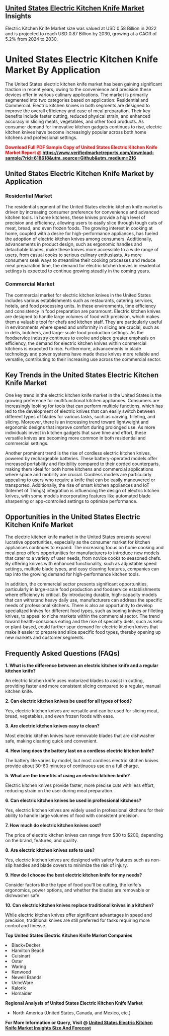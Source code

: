 <h2><a href="https://www.verifiedmarketreports.com/download-sample/?rid=618618&amp;utm_source=Github&amp;utm_medium=216" target="_blank">United States Electric Kitchen Knife Market</a> Insights</h2><p>Electric Kitchen Knife Market size was valued at USD 0.58 Billion in 2022 and is projected to reach USD 0.87 Billion by 2030, growing at a CAGR of 5.2% from 2024 to 2030.</p><p><h1>United States Electric Kitchen Knife Market By Application</h1><p>The United States electric kitchen knife market has been gaining significant traction in recent years, owing to the convenience and precision these devices offer in various culinary applications. The market is primarily segmented into two categories based on application: Residential and Commercial. Electric kitchen knives in both segments are designed to improve the overall efficiency and ease of meal preparation. Their key benefits include faster cutting, reduced physical strain, and enhanced accuracy in slicing meats, vegetables, and other food products. As consumer demand for innovative kitchen gadgets continues to rise, electric kitchen knives have become increasingly popular across both home kitchens and professional settings.</p><p><strong><p><span class=""><span style="color: #ff0000;"><strong>Download Full PDF Sample Copy of United States Electric Kitchen Knife Market Report</strong> @ </span><a href="https://www.verifiedmarketreports.com/download-sample/?rid=618618&amp;utm_source=Github&amp;utm_medium=216" target="_blank">https://www.verifiedmarketreports.com/download-sample/?rid=618618&amp;utm_source=Github&amp;utm_medium=216</a></span></p></strong></p><h2>United States Electric Kitchen Knife Market by Application</h2><h3>Residential Market</h3><p>The residential segment of the United States electric kitchen knife market is driven by increasing consumer preference for convenience and advanced kitchen tools. In home kitchens, these knives provide a high level of precision and efficiency, allowing users to easily slice through tough cuts of meat, bread, and even frozen foods. The growing interest in cooking at home, coupled with a desire for high-performance appliances, has fueled the adoption of electric kitchen knives among consumers. Additionally, advancements in product design, such as ergonomic handles and detachable blades, make these knives more accessible to a wide range of users, from casual cooks to serious culinary enthusiasts. As more consumers seek ways to streamline their cooking processes and reduce meal preparation time, the demand for electric kitchen knives in residential settings is expected to continue growing steadily in the coming years.</p><h3>Commercial Market</h3><p>The commercial market for electric kitchen knives in the United States includes various establishments such as restaurants, catering services, hotels, and food processing units. In these environments, time efficiency and consistency in food preparation are paramount. Electric kitchen knives are designed to handle large volumes of food with precision, which makes them a valuable tool for chefs and kitchen staff. They are particularly useful in environments where speed and uniformity in slicing are crucial, such as in delis, butchers, and large-scale food production settings. As the foodservice industry continues to evolve and place greater emphasis on efficiency, the demand for electric kitchen knives within commercial kitchens is expected to rise. Furthermore, advancements in blade technology and power systems have made these knives more reliable and versatile, contributing to their increasing use across the commercial sector.</p><h2>Key Trends in the United States Electric Kitchen Knife Market</h2><p>One key trend in the electric kitchen knife market in the United States is the growing preference for multifunctional kitchen appliances. Consumers are increasingly looking for tools that can perform multiple functions, which has led to the development of electric knives that can easily switch between different types of blades for various tasks, such as carving, filleting, and slicing. Moreover, there is an increasing trend toward lightweight and ergonomic designs that improve comfort during prolonged use. As more individuals invest in kitchen gadgets that save time and effort, these versatile knives are becoming more common in both residential and commercial settings.</p><p>Another prominent trend is the rise of cordless electric kitchen knives, powered by rechargeable batteries. These battery-operated models offer increased portability and flexibility compared to their corded counterparts, making them ideal for both home kitchens and commercial applications where space and mobility are crucial. Cordless models are particularly appealing to users who require a knife that can be easily maneuvered or transported. Additionally, the rise of smart kitchen appliances and IoT (Internet of Things) integration is influencing the design of electric kitchen knives, with some models incorporating features like automated blade sharpening or app-controlled settings to optimize performance.</p><h2>Opportunities in the United States Electric Kitchen Knife Market</h2><p>The electric kitchen knife market in the United States presents several lucrative opportunities, especially as the consumer market for kitchen appliances continues to expand. The increasing focus on home cooking and meal prep offers opportunities for manufacturers to introduce new models that cater to a variety of user needs, from novice cooks to seasoned chefs. By offering knives with enhanced functionality, such as adjustable speed settings, multiple blade types, and easy cleaning features, companies can tap into the growing demand for high-performance kitchen tools.</p><p>In addition, the commercial sector presents significant opportunities, particularly in large-scale food production and foodservice establishments where efficiency is critical. By introducing durable, high-capacity models that can withstand heavy daily use, manufacturers can address the specific needs of professional kitchens. There is also an opportunity to develop specialized knives for different food types, such as boning knives or filleting knives, to appeal to niche markets within the commercial sector. The trend toward health-conscious eating and the rise of specialty diets, such as keto or plant-based, could further spur demand for electric kitchen knives that make it easier to prepare and slice specific food types, thereby opening up new markets and customer segments.</p><h2>Frequently Asked Questions (FAQs)</h2><p><strong>1. What is the difference between an electric kitchen knife and a regular kitchen knife?</strong></p><p>An electric kitchen knife uses motorized blades to assist in cutting, providing faster and more consistent slicing compared to a regular, manual kitchen knife.</p><p><strong>2. Can electric kitchen knives be used for all types of food?</strong></p><p>Yes, electric kitchen knives are versatile and can be used for slicing meat, bread, vegetables, and even frozen foods with ease.</p><p><strong>3. Are electric kitchen knives easy to clean?</strong></p><p>Most electric kitchen knives have removable blades that are dishwasher safe, making cleaning quick and convenient.</p><p><strong>4. How long does the battery last on a cordless electric kitchen knife?</strong></p><p>The battery life varies by model, but most cordless electric kitchen knives provide about 30-60 minutes of continuous use on a full charge.</p><p><strong>5. What are the benefits of using an electric kitchen knife?</strong></p><p>Electric kitchen knives provide faster, more precise cuts with less effort, reducing strain on the user during meal preparation.</p><p><strong>6. Can electric kitchen knives be used in professional kitchens?</strong></p><p>Yes, electric kitchen knives are widely used in professional kitchens for their ability to handle large volumes of food with consistent precision.</p><p><strong>7. How much do electric kitchen knives cost?</strong></p><p>The price of electric kitchen knives can range from $30 to $200, depending on the brand, features, and quality.</p><p><strong>8. Are electric kitchen knives safe to use?</strong></p><p>Yes, electric kitchen knives are designed with safety features such as non-slip handles and blade covers to minimize the risk of injury.</p><p><strong>9. How do I choose the best electric kitchen knife for my needs?</strong></p><p>Consider factors like the type of food you'll be cutting, the knife's ergonomics, power options, and whether the blades are removable or dishwasher safe.</p><p><strong>10. Can electric kitchen knives replace traditional knives in a kitchen?</strong></p><p>While electric kitchen knives offer significant advantages in speed and precision, traditional knives are still preferred for tasks requiring more control and finesse.</p></p><p><strong>Top United States Electric Kitchen Knife Market Companies</strong></p><div data-test-id=""><p><li>Black+Decker</li><li> Hamilton Beach</li><li> Cuisinart</li><li> Oster</li><li> Waring</li><li> Kenwood</li><li> Newell Brands</li><li> UcheWare</li><li> Kalorik</li><li> Homaider</li></p><div><strong>Regional Analysis of&nbsp;United States Electric Kitchen Knife Market</strong></div><ul><li dir="ltr"><p dir="ltr">North America&nbsp;(United States, Canada, and Mexico, etc.)</p></li></ul><p><strong>For More Information or Query, Visit @&nbsp;</strong><strong><a href="https://www.verifiedmarketreports.com/product/electric-kitchen-knife-market/?utm_source=Github&amp;utm_medium=216" target="_blank">United States Electric Kitchen Knife Market Insights Size And Forecast</a></strong></p></div>
